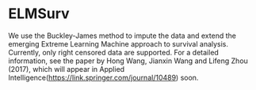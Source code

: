 # ELMSurv
We use the Buckley-James method to impute the data and extend the emerging Extreme Learning Machine approach to survival analysis. Currently, only right censored data are supported. For a detailed information, see the paper by Hong Wang, Jianxin Wang and Lifeng Zhou (2017), which will appear in Applied Intelligence(https://link.springer.com/journal/10489) soon.

